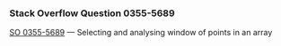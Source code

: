 ### Stack Overflow Question 0355-5689

[SO 0355-5689](https://stackoverflow.com/q/03555689) &mdash;
Selecting and analysing window of points in an array
